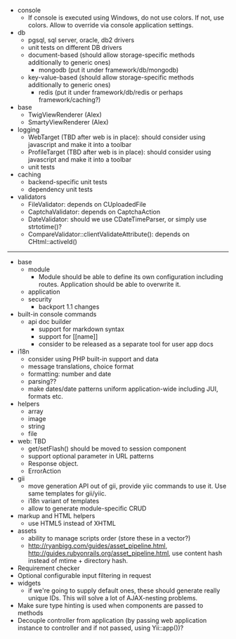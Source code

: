 - console
    * If console is executed using Windows, do not use colors. If not, use colors. Allow to override via console application settings.
- db
	* pgsql, sql server, oracle, db2 drivers
	* unit tests on different DB drivers
	* document-based (should allow storage-specific methods additionally to generic ones)
	  * mongodb (put it under framework/db/mongodb)
	* key-value-based (should allow storage-specific methods additionally to generic ones)
	  * redis (put it under framework/db/redis or perhaps framework/caching?)
- base
	* TwigViewRenderer (Alex)
	* SmartyViewRenderer (Alex)
- logging
	* WebTarget (TBD after web is in place): should consider using javascript and make it into a toolbar
	* ProfileTarget (TBD after web is in place): should consider using javascript and make it into a toolbar
	* unit tests
- caching
	* backend-specific unit tests
	* dependency unit tests
- validators
	* FileValidator: depends on CUploadedFile
	* CaptchaValidator: depends on CaptchaAction
	* DateValidator: should we use CDateTimeParser, or simply use strtotime()?
	* CompareValidator::clientValidateAttribute(): depends on CHtml::activeId()

---

- base
	* module
	  - Module should be able to define its own configuration including routes. Application should be able to overwrite it.
	* application
	* security
	  - backport 1.1 changes
- built-in console commands
	+ api doc builder
		* support for markdown syntax
		* support for [[name]]
		* consider to be released as a separate tool for user app docs
- i18n
	* consider using PHP built-in support and data
	* message translations, choice format
	* formatting: number and date
	* parsing??
	* make dates/date patterns uniform application-wide including JUI, formats etc.
- helpers
	* array
	* image
	* string
	* file
- web: TBD
	* get/setFlash() should be moved to session component
	* support optional parameter in URL patterns
	* Response object.
	* ErrorAction
- gii
    * move generation API out of gii, provide yiic commands to use it. Use same templates for gii/yiic.
	* i18n variant of templates
	* allow to generate module-specific CRUD
- markup and HTML helpers
    * use HTML5 instead of XHTML
- assets
    * ability to manage scripts order (store these in a vector?)
	* http://ryanbigg.com/guides/asset_pipeline.html, http://guides.rubyonrails.org/asset_pipeline.html, use content hash instead of mtime + directory hash.
- Requirement checker
- Optional configurable input filtering in request
- widgets
    * if we're going to supply default ones, these should generate really unique IDs. This will solve a lot of AJAX-nesting problems.
- Make sure type hinting is used when components are passed to methods
- Decouple controller from application (by passing web application instance to controller and if not passed, using Yii::app())?
